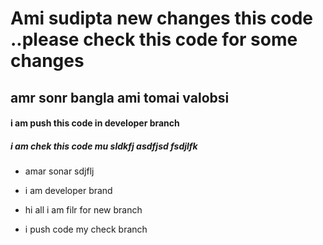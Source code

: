 # Ami sudipta new changes this code ..please check this code for some changes
## amr sonr bangla ami tomai valobsi

#### i am push this code in developer branch

##### i am chek this code mu sldkfj asdfjsd fsdjlfk 
- amar sonar sdjflj
- i am developer brand


- hi all i am filr for new branch

- i push code my check branch
